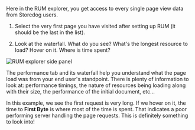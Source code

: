 Here in the RUM explorer, you get access to every single page view data from Storedog users.

1. Select the very first page you have visited after setting up RUM (it should be the last in the list).

2. Look at the waterfall. What do you see? What's the longest resource to load? Hover on it. Where is time spent?
   
![RUM explorer side panel](https://p-qKFgO2.t2.n0.cdn.getcloudapp.com/items/YEuoGpQg/Screen%20Shot%202020-07-29%20at%202.13.55%20PM.png?v=190bf38a7b25d3a17b4cc77494f7e079)

The performance tab and its waterfall help you understand what the page load was from your end user's standpoint. There is plenty of information to look at: performance timings, the nature of resources being loading along with their size, the performance of the initial document, etc...

In this example, we see the first request is very long. If we hover on it, the time to **First Byte** is where most of the time is spent. That indicates a poor performing server handling the page requests. This is definitely something to look into!